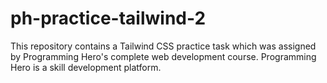 # ph-practice-tailwind-2
This repository contains a Tailwind CSS practice task which was assigned by Programming Hero's complete web development course. Programming Hero is a skill development platform.
